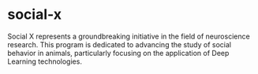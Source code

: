 # social-x
Social X represents a groundbreaking initiative in the field of neuroscience research. This program is dedicated to advancing the study of social behavior in animals, particularly focusing on the application of Deep Learning technologies.
